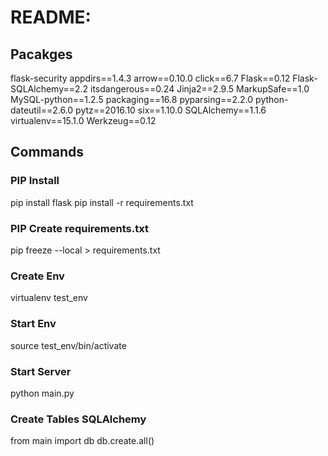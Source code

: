 
README:
=========

## Pacakges
flask-security
appdirs==1.4.3
arrow==0.10.0
click==6.7
Flask==0.12
Flask-SQLAlchemy==2.2
itsdangerous==0.24
Jinja2==2.9.5
MarkupSafe==1.0
MySQL-python==1.2.5
packaging==16.8
pyparsing==2.2.0
python-dateutil==2.6.0
pytz==2016.10
six==1.10.0
SQLAlchemy==1.1.6
virtualenv==15.1.0
Werkzeug==0.12

## Commands ##

### PIP Install

pip install flask
pip install -r requirements.txt

### PIP Create requirements.txt

pip freeze --local > requirements.txt

### Create Env

virtualenv test_env

### Start Env

source test_env/bin/activate

### Start Server

python main.py

### Create Tables SQLAlchemy

from main import db
db.create.all()

